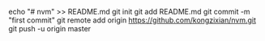 echo "# nvm" >> README.md
git init
git add README.md
git commit -m "first commit"
git remote add origin https://github.com/kongzixian/nvm.git
git push -u origin master
